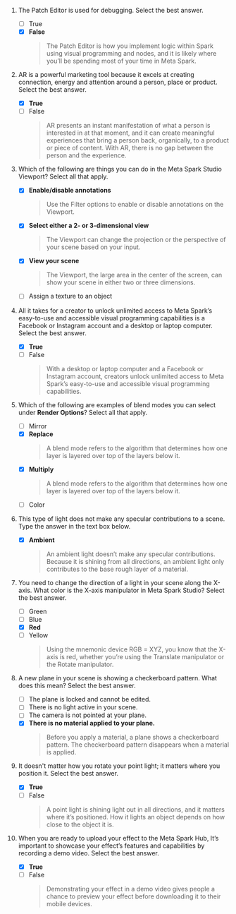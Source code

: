 1. The Patch Editor is used for debugging. Select the best answer.

   - [ ] True
   - [x] **False**
     > The Patch Editor is how you implement logic within Spark using visual programming and nodes, and it is likely where you’ll be spending most of your time in Meta Spark.

2. AR is a powerful marketing tool because it excels at creating connection, energy and attention around a person, place or product. Select the best answer.

   - [x] **True**
   - [ ] False
     > AR presents an instant manifestation of what a person is interested in at that moment, and it can create meaningful experiences that bring a person back, organically, to a product or piece of content. With AR, there is no gap between the person and the experience.

3. Which of the following are things you can do in the Meta Spark Studio Viewport? Select all that apply.

   - [x] **Enable/disable annotations**
     > Use the Filter options to enable or disable annotations on the Viewport.
   - [x] **Select either a 2- or 3-dimensional view**
     > The Viewport can change the projection or the perspective of your scene based on your input.
   - [x] **View your scene**
     > The Viewport, the large area in the center of the screen, can show your scene in either two or three dimensions.
   - [ ] Assign a texture to an object

4. All it takes for a creator to unlock unlimited access to Meta Spark’s easy-to-use and accessible visual programming capabilities is a Facebook or Instagram account and a desktop or laptop computer. Select the best answer.

   - [x] **True**
   - [ ] False
     > With a desktop or laptop computer and a Facebook or Instagram account, creators unlock unlimited access to Meta Spark’s easy-to-use and accessible visual programming capabilities.

5. Which of the following are examples of blend modes you can select under **Render Options**? Select all that apply.

   - [ ] Mirror
   - [x] **Replace**
     > A blend mode refers to the algorithm that determines how one layer is layered over top of the layers below it.
   - [x] **Multiply**
     > A blend mode refers to the algorithm that determines how one layer is layered over top of the layers below it.
   - [ ] Color

6. This type of light does not make any specular contributions to a scene. Type the answer in the text box below.

   - [x] **Ambient**
     > An ambient light doesn’t make any specular contributions. Because it is shining from all directions, an ambient light only contributes to the base rough layer of a material.

7. You need to change the direction of a light in your scene along the X-axis. What color is the X-axis manipulator in Meta Spark Studio? Select the best answer.

   - [ ] Green
   - [ ] Blue
   - [x] **Red**
   - [ ] Yellow
     > Using the mnemonic device RGB = XYZ, you know that the X-axis is red, whether you’re using the Translate manipulator or the Rotate manipulator.

8. A new plane in your scene is showing a checkerboard pattern. What does this mean? Select the best answer.

   - [ ] The plane is locked and cannot be edited.
   - [ ] There is no light active in your scene.
   - [ ] The camera is not pointed at your plane.
   - [x] **There is no material applied to your plane.**
     > Before you apply a material, a plane shows a checkerboard pattern. The checkerboard pattern disappears when a material is applied.

9. It doesn't matter how you rotate your point light; it matters where you position it. Select the best answer.

   - [x] **True**
   - [ ] False
     > A point light is shining light out in all directions, and it matters where it’s positioned. How it lights an object depends on how close to the object it is.

10. When you are ready to upload your effect to the Meta Spark Hub, It’s important to showcase your effect’s features and capabilities by recording a demo video. Select the best answer.

    - [x] **True**
    - [ ] False
      > Demonstrating your effect in a demo video gives people a chance to preview your effect before downloading it to their mobile devices.
